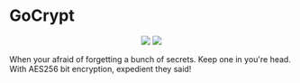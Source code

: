 # GoCrypt
<p align="center">
<img style="float: center;" src="https://goreportcard.com/badge/github.com/TD4B/GoCrypt">
<img style="float: center;" src="https://img.shields.io/badge/License-MIT-yellow.svg">
<p>

When your afraid of forgetting a bunch of secrets.
Keep one in you're head.
With AES256 bit encryption, expedient they said!

